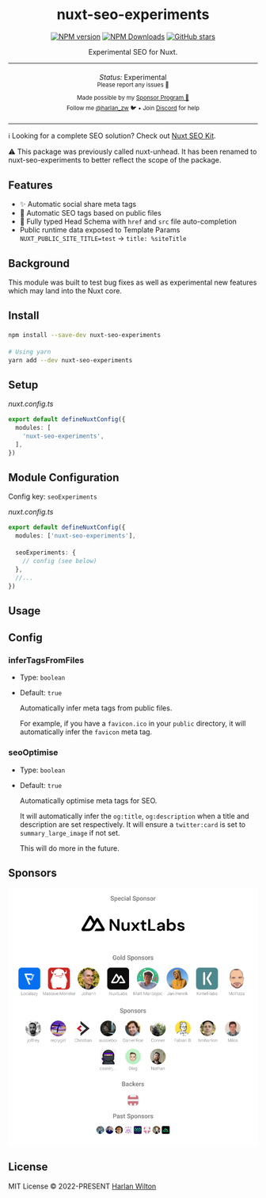 <h1 align='center'>nuxt-seo-experiments</h1>

<p align="center">
<a href='https://github.com/harlan-zw/nuxt-seo-experiments/actions/workflows/test.yml'>
</a>
<a href="https://www.npmjs.com/package/nuxt-seo-experiments" target="__blank"><img src="https://img.shields.io/npm/v/nuxt-seo-experiments?style=flat&colorA=002438&colorB=28CF8D" alt="NPM version"></a>
<a href="https://www.npmjs.com/package/nuxt-seo-experiments" target="__blank"><img alt="NPM Downloads" src="https://img.shields.io/npm/dm/nuxt-seo-experiments?flat&colorA=002438&colorB=28CF8D"></a>
<a href="https://github.com/harlan-zw/nuxt-seo-experiments" target="__blank"><img alt="GitHub stars" src="https://img.shields.io/github/stars/harlan-zw/nuxt-seo-experiments?flat&colorA=002438&colorB=28CF8D"></a>
</p>


<p align="center">
Experimental SEO for Nuxt.
</p>

<p align="center">
<table>
<tbody>
<td align="center">
<img width="800" height="0" /><br>
<i>Status:</i> Experimental</b> <br>
<sup> Please report any issues 🐛</sup><br>
<sub>Made possible by my <a href="https://github.com/sponsors/harlan-zw">Sponsor Program 💖</a><br> Follow me <a href="https://twitter.com/harlan_zw">@harlan_zw</a> 🐦 • Join <a href="https://discord.gg/275MBUBvgP">Discord</a> for help</sub><br>
<img width="800" height="0" />
</td>
</tbody>
</table>
</p>

ℹ️ Looking for a complete SEO solution? Check out [Nuxt SEO Kit](https://github.com/harlan-zw/nuxt-seo-kit).

⚠️ This package was previously called nuxt-unhead.
It has been renamed to nuxt-seo-experiments to better reflect the scope of the package.

## Features

- ✨ Automatic social share meta tags
- 🧙 Automatic SEO tags based on public files
- 🌳 Fully typed Head Schema with `href` and `src` file auto-completion
- Public runtime data exposed to Template Params `NUXT_PUBLIC_SITE_TITLE=test` -> `title: %siteTitle`

## Background

This module was built to test bug fixes as well as experimental new features which may
land into the Nuxt core.

## Install

```bash
npm install --save-dev nuxt-seo-experiments

# Using yarn
yarn add --dev nuxt-seo-experiments
```

## Setup

_nuxt.config.ts_

```ts
export default defineNuxtConfig({
  modules: [
    'nuxt-seo-experiments',
  ],
})
```

## Module Configuration

Config key: `seoExperiments`

_nuxt.config.ts_

```ts
export default defineNuxtConfig({
  modules: ['nuxt-seo-experiments'],

  seoExperiments: {
    // config (see below)
  },
  //...
})
```

## Usage

## Config

### inferTagsFromFiles

- Type: `boolean`
- Default: `true`

  Automatically infer meta tags from public files. 
  
  For example, if you have a `favicon.ico` in your `public` directory, it will automatically infer the `favicon` meta tag.

### seoOptimise

- Type: `boolean`
- Default: `true`

  Automatically optimise meta tags for SEO. 
  
  It will automatically infer the `og:title`, `og:description` when a title and description are set respectively. It will
  ensure a `twitter:card` is set to `summary_large_image` if not set.
  
  This will do more in the future.


## Sponsors

<p align="center">
  <a href="https://raw.githubusercontent.com/harlan-zw/static/main/sponsors.svg">
    <img src='https://raw.githubusercontent.com/harlan-zw/static/main/sponsors.svg'/>
  </a>
</p>


## License

MIT License © 2022-PRESENT [Harlan Wilton](https://github.com/harlan-zw)
